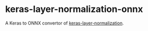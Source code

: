# keras-layer-normalization-onnx
A Keras to ONNX convertor of [keras-layer-normalization](https://github.com/CyberZHG/keras-layer-normalization).
